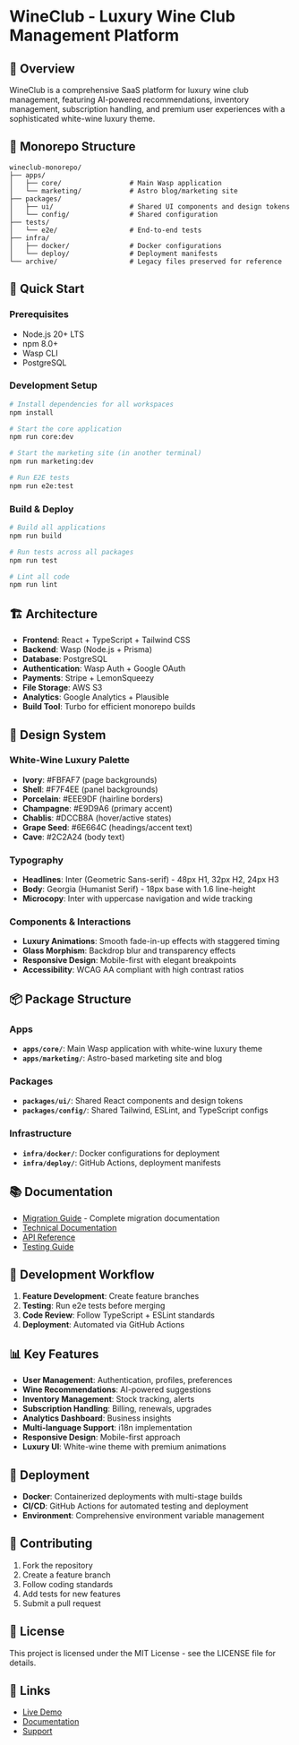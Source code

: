 # WineClub - Luxury Wine Club Management Platform

## 🍷 Overview

WineClub is a comprehensive SaaS platform for luxury wine club management, featuring AI-powered recommendations, inventory management, subscription handling, and premium user experiences with a sophisticated white-wine luxury theme.

## 📁 Monorepo Structure

```
wineclub-monorepo/
├── apps/
│   ├── core/                 # Main Wasp application
│   └── marketing/            # Astro blog/marketing site
├── packages/
│   ├── ui/                   # Shared UI components and design tokens
│   └── config/               # Shared configuration
├── tests/
│   └── e2e/                  # End-to-end tests
├── infra/
│   ├── docker/               # Docker configurations
│   └── deploy/               # Deployment manifests
└── archive/                  # Legacy files preserved for reference
```

## 🚀 Quick Start

### Prerequisites
- Node.js 20+ LTS
- npm 8.0+
- Wasp CLI
- PostgreSQL

### Development Setup
```bash
# Install dependencies for all workspaces
npm install

# Start the core application
npm run core:dev

# Start the marketing site (in another terminal)
npm run marketing:dev

# Run E2E tests
npm run e2e:test
```

### Build & Deploy
```bash
# Build all applications
npm run build

# Run tests across all packages
npm run test

# Lint all code
npm run lint
```

## 🏗️ Architecture

- **Frontend**: React + TypeScript + Tailwind CSS
- **Backend**: Wasp (Node.js + Prisma)
- **Database**: PostgreSQL
- **Authentication**: Wasp Auth + Google OAuth
- **Payments**: Stripe + LemonSqueezy
- **File Storage**: AWS S3
- **Analytics**: Google Analytics + Plausible
- **Build Tool**: Turbo for efficient monorepo builds

## 🎨 Design System

### **White-Wine Luxury Palette**
- **Ivory**: #FBFAF7 (page backgrounds)
- **Shell**: #F7F4EE (panel backgrounds)
- **Porcelain**: #EEE9DF (hairline borders)
- **Champagne**: #E9D9A6 (primary accent)
- **Chablis**: #DCCB8A (hover/active states)
- **Grape Seed**: #6E664C (headings/accent text)
- **Cave**: #2C2A24 (body text)

### **Typography**
- **Headlines**: Inter (Geometric Sans-serif) - 48px H1, 32px H2, 24px H3
- **Body**: Georgia (Humanist Serif) - 18px base with 1.6 line-height
- **Microcopy**: Inter with uppercase navigation and wide tracking

### **Components & Interactions**
- **Luxury Animations**: Smooth fade-in-up effects with staggered timing
- **Glass Morphism**: Backdrop blur and transparency effects
- **Responsive Design**: Mobile-first with elegant breakpoints
- **Accessibility**: WCAG AA compliant with high contrast ratios

## 📦 Package Structure

### Apps
- **`apps/core/`**: Main Wasp application with white-wine luxury theme
- **`apps/marketing/`**: Astro-based marketing site and blog

### Packages
- **`packages/ui/`**: Shared React components and design tokens
- **`packages/config/`**: Shared Tailwind, ESLint, and TypeScript configs

### Infrastructure
- **`infra/docker/`**: Docker configurations for deployment
- **`infra/deploy/`**: GitHub Actions, deployment manifests

## 📚 Documentation

- [Migration Guide](./MIGRATION.md) - Complete migration documentation
- [Technical Documentation](./apps/core/docs/)
- [API Reference](./apps/core/src/)
- [Testing Guide](./tests/e2e/)

## 🔧 Development Workflow

1. **Feature Development**: Create feature branches
2. **Testing**: Run e2e tests before merging
3. **Code Review**: Follow TypeScript + ESLint standards
4. **Deployment**: Automated via GitHub Actions

## 📊 Key Features

- **User Management**: Authentication, profiles, preferences
- **Wine Recommendations**: AI-powered suggestions
- **Inventory Management**: Stock tracking, alerts
- **Subscription Handling**: Billing, renewals, upgrades
- **Analytics Dashboard**: Business insights
- **Multi-language Support**: i18n implementation
- **Responsive Design**: Mobile-first approach
- **Luxury UI**: White-wine theme with premium animations

## 🚢 Deployment

- **Docker**: Containerized deployments with multi-stage builds
- **CI/CD**: GitHub Actions for automated testing and deployment
- **Environment**: Comprehensive environment variable management

## 🤝 Contributing

1. Fork the repository
2. Create a feature branch
3. Follow coding standards
4. Add tests for new features
5. Submit a pull request

## 📄 License

This project is licensed under the MIT License - see the LICENSE file for details.

## 🔗 Links

- [Live Demo](https://wineclub-demo.vercel.app)
- [Documentation](https://wineclub-docs.vercel.app)
- [Support](mailto:support@wineclub.com)
